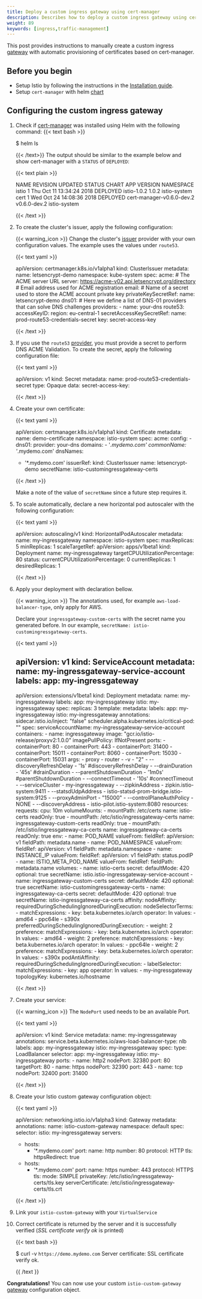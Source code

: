 ```yaml
---
title: Deploy a custom ingress gateway using cert-manager
description: Describes how to deploy a custom ingress gateway using cert-manager manually.
weight: 89
keywords: [ingress,traffic-management]
---
```


This post provides instructions to manually create a custom ingress [gateway](/docs/reference/config/istio.networking.v1alpha3/#Gateway) with automatic provisioning of certificates based on cert-manager.

## Before you begin

* Setup Istio by following the instructions in the
  [Installation guide](/docs/setup/).
* Setup `cert-manager` with helm [chart](https://github.com/helm/charts/tree/master/stable/cert-manager#installing-the-chart)

## Configuring the custom ingress gateway

1. Check if [cert-manager](https://github.com/helm/charts/tree/master/stable/cert-manager) was installed using Helm with the following command:
    {{< text bash >}}

    $ helm ls

    {{< /text>}}
    The output should be similar to the example below and show cert-manager with a `STATUS` of `DEPLOYED`:

    {{< text plain >}}

    NAME   REVISION UPDATED                  STATUS   CHART                     APP VERSION   NAMESPACE
    istio     1     Thu Oct 11 13:34:24 2018 DEPLOYED istio-1.0.2               1.0.2         istio-system
    cert      1     Wed Oct 24 14:08:36 2018 DEPLOYED cert-manager-v0.6.0-dev.2 v0.6.0-dev.2  istio-system

    {{< /text >}}

1. To create the cluster's issuer, apply the following configuration:

    {{< warning_icon >}} Change the cluster's [issuer](https://cert-manager.readthedocs.io/en/latest/reference/issuers.html#issuers) provider with your own configuration values. The example uses the values under `route53`.

    {{< text yaml >}}

    apiVersion: certmanager.k8s.io/v1alpha1
    kind: ClusterIssuer
    metadata:
      name: letsencrypt-demo
      namespace: kube-system
    spec:
      acme:
        # The ACME server URL
        server: https://acme-v02.api.letsencrypt.org/directory
        # Email address used for ACME registration
        email: <REDACTED>
        # Name of a secret used to store the ACME account private key
        privateKeySecretRef:
          name: letsencrypt-demo
        dns01:
          # Here we define a list of DNS-01 providers that can solve DNS challenges
          providers:
          - name: your-dns
            route53:
              accessKeyID: <REDACTED>
              region: eu-central-1
              secretAccessKeySecretRef:
                name: prod-route53-credentials-secret
                key: secret-access-key

    {{< /text >}}

1. If you use the `route53` [provider](https://cert-manager.readthedocs.io/en/latest/reference/issuers/acme/dns01.html#amazon-route53), you must provide a secret to perform DNS ACME Validation. To create the secret, apply the following configuration file:

    {{< text yaml >}}

    apiVersion: v1
    kind: Secret
    metadata:
      name: prod-route53-credentials-secret
    type: Opaque
    data:
      secret-access-key: <REDACTED BASE64>

    {{< /text >}}

1. Create your own certificate:

    {{< text yaml >}}

    apiVersion: certmanager.k8s.io/v1alpha1
    kind: Certificate
    metadata:
      name: demo-certificate
      namespace: istio-system
    spec:
      acme:
        config:
        - dns01:
            provider: your-dns
          domains:
          - '*.mydemo.com'
      commonName: '*.mydemo.com'
      dnsNames:
      - '*.mydemo.com'
      issuerRef:
        kind: ClusterIssuer
        name: letsencrypt-demo
      secretName: istio-customingressgateway-certs

    {{< /text >}}

    Make a note of the value of `secretName` since a future step requires it.

1. To scale automatically, declare a new horizontal pod autoscaler with the following configuration:

    {{< text yaml >}}

    apiVersion: autoscaling/v1
    kind: HorizontalPodAutoscaler
    metadata:
      name: my-ingressgateway
      namespace: istio-system
    spec:
      maxReplicas: 5
      minReplicas: 1
      scaleTargetRef:
        apiVersion: apps/v1beta1
        kind: Deployment
        name: my-ingressgateway
      targetCPUUtilizationPercentage: 80
    status:
      currentCPUUtilizationPercentage: 0
      currentReplicas: 1
      desiredReplicas: 1

    {{< /text >}}

1. Apply your deployment with declaration bellow.

    {{< warning_icon >}} The annotations used, for example `aws-load-balancer-type`, only apply for AWS.

    Declare your `ingressgateway-custom-certs` with the secret name you generated before. In our example, `secretName: istio-customingressgateway-certs`.

    {{< text yaml >}}

    apiVersion: v1
    kind: ServiceAccount
    metadata:
      name: my-ingressgateway-service-account
      labels:
        app: my-ingressgateway
    ---
    apiVersion: extensions/v1beta1
    kind: Deployment
    metadata:
      name: my-ingressgateway
      labels:
        app: my-ingressgateway
        istio: my-ingressgateway
    spec:
      replicas: 3
      template:
        metadata:
          labels:
            app: my-ingressgateway
            istio: my-ingressgateway
          annotations:
            sidecar.istio.io/inject: "false"
            scheduler.alpha.kubernetes.io/critical-pod: ""
        spec:
          serviceAccountName: my-ingressgateway-service-account
          containers:
            - name: ingressgateway
              image: "gcr.io/istio-release/proxyv2:1.0.0"
              imagePullPolicy: IfNotPresent
              ports:
                - containerPort: 80
                - containerPort: 443
                - containerPort: 31400
                - containerPort: 15011
                - containerPort: 8060
                - containerPort: 15030
                - containerPort: 15031
              args:
              - proxy
              - router
              - -v
              - "2"
              - --discoveryRefreshDelay
              - '1s' #discoveryRefreshDelay
              - --drainDuration
              - '45s' #drainDuration
              - --parentShutdownDuration
              - '1m0s' #parentShutdownDuration
              - --connectTimeout
              - '10s' #connectTimeout
              - --serviceCluster
              - my-ingressgateway
              - --zipkinAddress
              - zipkin.istio-system:9411
              - --statsdUdpAddress
              - istio-statsd-prom-bridge.istio-system:9125
              - --proxyAdminPort
              - "15000"
              - --controlPlaneAuthPolicy
              - NONE
              - --discoveryAddress
              - istio-pilot.istio-system:8080
              resources:
                requests:
                  cpu: 10m
              volumeMounts:
              - mountPath: /etc/certs
                name: istio-certs
                readOnly: true
              - mountPath: /etc/istio/ingressgateway-certs
                name: ingressgateway-custom-certs
                readOnly: true
              - mountPath: /etc/istio/ingressgateway-ca-certs
                name: ingressgateway-ca-certs
                readOnly: true
              env:
              - name: POD_NAME
                valueFrom:
                  fieldRef:
                    apiVersion: v1
                    fieldPath: metadata.name
              - name: POD_NAMESPACE
                valueFrom:
                  fieldRef:
                    apiVersion: v1
                    fieldPath: metadata.namespace
              - name: INSTANCE_IP
                valueFrom:
                  fieldRef:
                    apiVersion: v1
                    fieldPath: status.podIP
              - name: ISTIO_META_POD_NAME
                valueFrom:
                  fieldRef:
                    fieldPath: metadata.name
          volumes:
          - name: istio-certs
            secret:
              defaultMode: 420
              optional: true
              secretName: istio.istio-ingressgateway-service-account
          - name: ingressgateway-custom-certs
            secret:
              defaultMode: 420
              optional: true
              secretName: istio-customingressgateway-certs
          - name: ingressgateway-ca-certs
            secret:
              defaultMode: 420
              optional: true
              secretName: istio-ingressgateway-ca-certs
          affinity:
            nodeAffinity:
              requiredDuringSchedulingIgnoredDuringExecution:
                nodeSelectorTerms:
                - matchExpressions:
                  - key: beta.kubernetes.io/arch
                    operator: In
                    values:
                    - amd64
                    - ppc64le
                    - s390x
              preferredDuringSchedulingIgnoredDuringExecution:
              - weight: 2
                preference:
                  matchExpressions:
                  - key: beta.kubernetes.io/arch
                    operator: In
                    values:
                    - amd64
              - weight: 2
                preference:
                  matchExpressions:
                  - key: beta.kubernetes.io/arch
                    operator: In
                    values:
                    - ppc64le
              - weight: 2
                preference:
                  matchExpressions:
                  - key: beta.kubernetes.io/arch
                    operator: In
                    values:
                    - s390x
            podAntiAffinity:
              requiredDuringSchedulingIgnoredDuringExecution:
              - labelSelector:
                  matchExpressions:
                  - key: app
                    operator: In
                    values:
                    - my-ingressgateway
                topologyKey: kubernetes.io/hostname

    {{< /text >}}

1. Create your service:

    {{< warning_icon >}} The `NodePort` used needs to be an available Port.

    {{< text yaml >}}

    apiVersion: v1
    kind: Service
    metadata:
      name: my-ingressgateway
      annotations:
        service.beta.kubernetes.io/aws-load-balancer-type: nlb
      labels:
        app: my-ingressgateway
        istio: my-ingressgateway
    spec:
      type: LoadBalancer
      selector:
        app: my-ingressgateway
        istio: my-ingressgateway
      ports:
        -
          name: http2
          nodePort: 32380
          port: 80
          targetPort: 80
        -
          name: https
          nodePort: 32390
          port: 443
        -
          name: tcp
          nodePort: 32400
          port: 31400

    {{< /text >}}

1. Create your Istio custom gateway configuration object:

    {{< text yaml >}}

    apiVersion: networking.istio.io/v1alpha3
    kind: Gateway
    metadata:
      annotations:
      name: istio-custom-gateway
      namespace: default
    spec:
      selector:
        istio: my-ingressgateway
      servers:
      - hosts:
        - '*.mydemo.com'
        port:
          name: http
          number: 80
          protocol: HTTP
        tls:
          httpsRedirect: true
      - hosts:
        - '*.mydemo.com'
        port:
          name: https
          number: 443
          protocol: HTTPS
        tls:
          mode: SIMPLE
          privateKey: /etc/istio/ingressgateway-certs/tls.key
          serverCertificate: /etc/istio/ingressgateway-certs/tls.crt

    {{< /text >}}

1. Link your `istio-custom-gateway` with your `VirtualService`

1. Correct certificate is returned by the server and it is successfully verified (_SSL certificate verify ok_ is printed)

    {{< text bash >}}

    $ curl -v `https://demo.mydemo.com`
    Server certificate:
      SSL certificate verify ok.

    {{ /text }}

**Congratulations!** You can now use your custom `istio-custom-gateway` [gateway](/docs/reference/config/istio.networking.v1alpha3/#Gateway) configuration object.